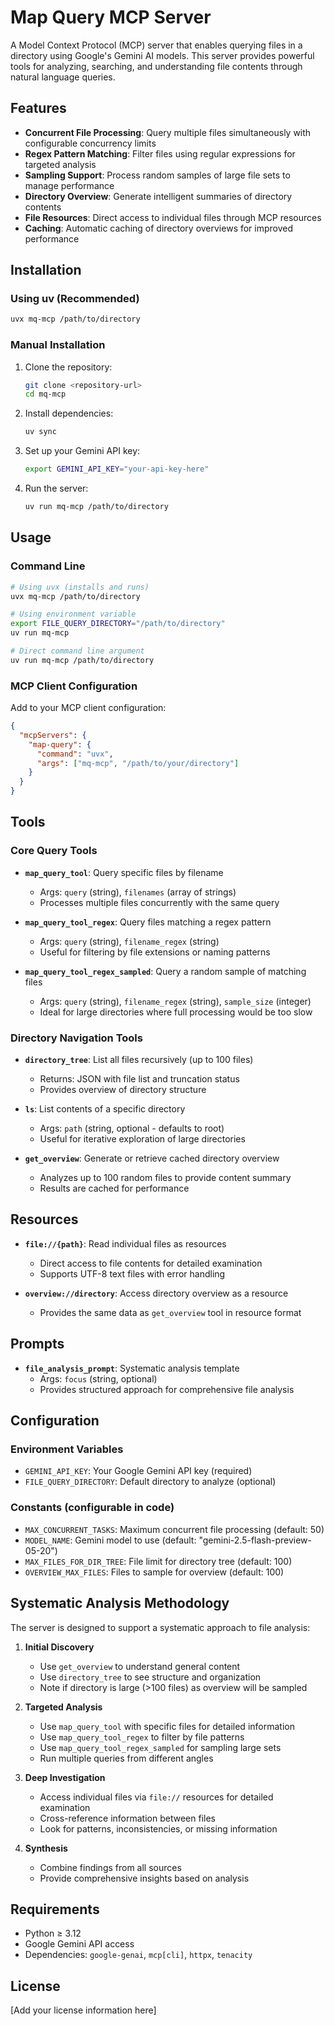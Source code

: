 # Map Query MCP Server

A Model Context Protocol (MCP) server that enables querying files in a directory using Google's Gemini AI models. This server provides powerful tools for analyzing, searching, and understanding file contents through natural language queries.

## Features

- **Concurrent File Processing**: Query multiple files simultaneously with configurable concurrency limits
- **Regex Pattern Matching**: Filter files using regular expressions for targeted analysis
- **Sampling Support**: Process random samples of large file sets to manage performance
- **Directory Overview**: Generate intelligent summaries of directory contents
- **File Resources**: Direct access to individual files through MCP resources
- **Caching**: Automatic caching of directory overviews for improved performance

## Installation

### Using uv (Recommended)

```bash
uvx mq-mcp /path/to/directory
```

### Manual Installation

1. Clone the repository:
   ```bash
   git clone <repository-url>
   cd mq-mcp
   ```

2. Install dependencies:
   ```bash
   uv sync
   ```

3. Set up your Gemini API key:
   ```bash
   export GEMINI_API_KEY="your-api-key-here"
   ```

4. Run the server:
   ```bash
   uv run mq-mcp /path/to/directory
   ```

## Usage

### Command Line

```bash
# Using uvx (installs and runs)
uvx mq-mcp /path/to/directory

# Using environment variable
export FILE_QUERY_DIRECTORY="/path/to/directory"
uv run mq-mcp

# Direct command line argument
uv run mq-mcp /path/to/directory
```

### MCP Client Configuration

Add to your MCP client configuration:

```json
{
  "mcpServers": {
    "map-query": {
      "command": "uvx",
      "args": ["mq-mcp", "/path/to/your/directory"]
    }
  }
}
```

## Tools

### Core Query Tools

- **`map_query_tool`**: Query specific files by filename
  - Args: `query` (string), `filenames` (array of strings)
  - Processes multiple files concurrently with the same query

- **`map_query_tool_regex`**: Query files matching a regex pattern
  - Args: `query` (string), `filename_regex` (string)
  - Useful for filtering by file extensions or naming patterns

- **`map_query_tool_regex_sampled`**: Query a random sample of matching files
  - Args: `query` (string), `filename_regex` (string), `sample_size` (integer)
  - Ideal for large directories where full processing would be too slow

### Directory Navigation Tools

- **`directory_tree`**: List all files recursively (up to 100 files)
  - Returns: JSON with file list and truncation status
  - Provides overview of directory structure

- **`ls`**: List contents of a specific directory
  - Args: `path` (string, optional - defaults to root)
  - Useful for iterative exploration of large directories

- **`get_overview`**: Generate or retrieve cached directory overview
  - Analyzes up to 100 random files to provide content summary
  - Results are cached for performance

## Resources

- **`file://{path}`**: Read individual files as resources
  - Direct access to file contents for detailed examination
  - Supports UTF-8 text files with error handling

- **`overview://directory`**: Access directory overview as a resource
  - Provides the same data as `get_overview` tool in resource format

## Prompts

- **`file_analysis_prompt`**: Systematic analysis template
  - Args: `focus` (string, optional)
  - Provides structured approach for comprehensive file analysis

## Configuration

### Environment Variables

- `GEMINI_API_KEY`: Your Google Gemini API key (required)
- `FILE_QUERY_DIRECTORY`: Default directory to analyze (optional)

### Constants (configurable in code)

- `MAX_CONCURRENT_TASKS`: Maximum concurrent file processing (default: 50)
- `MODEL_NAME`: Gemini model to use (default: "gemini-2.5-flash-preview-05-20")
- `MAX_FILES_FOR_DIR_TREE`: File limit for directory tree (default: 100)
- `OVERVIEW_MAX_FILES`: Files to sample for overview (default: 100)

## Systematic Analysis Methodology

The server is designed to support a systematic approach to file analysis:

1. **Initial Discovery**
   - Use `get_overview` to understand general content
   - Use `directory_tree` to see structure and organization
   - Note if directory is large (>100 files) as overview will be sampled

2. **Targeted Analysis**
   - Use `map_query_tool` with specific files for detailed information
   - Use `map_query_tool_regex` to filter by file patterns
   - Use `map_query_tool_regex_sampled` for sampling large sets
   - Run multiple queries from different angles

3. **Deep Investigation**
   - Access individual files via `file://` resources for detailed examination
   - Cross-reference information between files
   - Look for patterns, inconsistencies, or missing information

4. **Synthesis**
   - Combine findings from all sources
   - Provide comprehensive insights based on analysis

## Requirements

- Python ≥ 3.12
- Google Gemini API access
- Dependencies: `google-genai`, `mcp[cli]`, `httpx`, `tenacity`

## License

[Add your license information here]